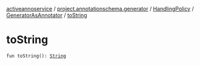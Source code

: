 [activeannoservice](../../../index.md) / [project.annotationschema.generator](../../index.md) / [HandlingPolicy](../index.md) / [GeneratorAsAnnotator](index.md) / [toString](./to-string.md)

# toString

`fun toString(): `[`String`](https://kotlinlang.org/api/latest/jvm/stdlib/kotlin/-string/index.html)